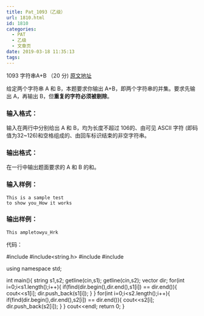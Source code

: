 ```yaml
---
title: Pat_1093（乙级）
url: 1810.html
id: 1810
categories:
  - PAT
  - 乙级
  - 文章页
date: 2019-03-18 11:35:13
tags:
---
```


1093 字符串A+B （20 分) [原文地址](https://pintia.cn/problem-sets/994805260223102976/problems/1071785884776722432)

给定两个字符串 A 和 B，本题要求你输出 A+B，即两个字符串的并集。要求先输出 A，再输出 B，但**重复的字符必须被剔除**。

### 输入格式：

输入在两行中分别给出 A 和 B，均为长度不超过 10​6​​的、由可见 ASCII 字符 (即码值为32~126)和空格组成的、由回车标识结束的非空字符串。

### 输出格式：

在一行中输出题面要求的 A 和 B 的和。

### 输入样例：

    This is a sample test
    to show you_How it works
    

### 输出样例：

    This ampletowyu_Hrk

代码：

#include<iostream>
#include<string.h>
#include<vector>
#include<algorithm>

using namespace std;

int main(){
    string s1,s2;
    getline(cin,s1);
    getline(cin,s2);
    vector<char> dir;
    for(int i=0;i<s1.length();i++){
        if(find(dir.begin(),dir.end(),s1\[i\]) == dir.end()){
            cout<<s1\[i\];
            dir.push_back(s1\[i\]);
        }
    }
    for(int i=0;i<s2.length();i++){
        if(find(dir.begin(),dir.end(),s2\[i\]) == dir.end()){
            cout<<s2\[i\];
            dir.push_back(s2\[i\]);
        }
    }
    cout<<endl;
    return 0;
}